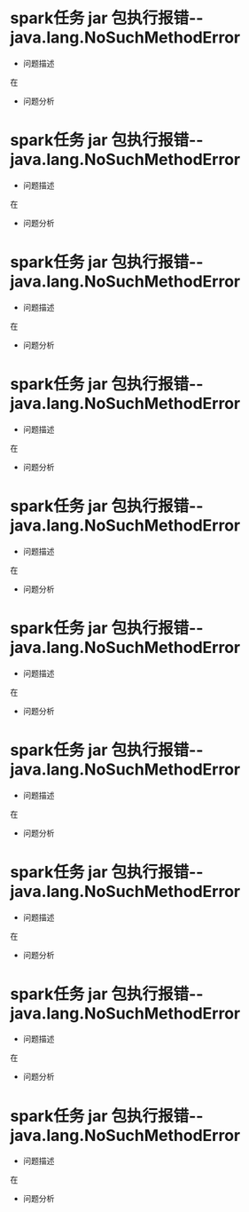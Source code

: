 
# spark任务 jar 包执行报错-- java.lang.NoSuchMethodError


- 问题描述

在

- 问题分析


# spark任务 jar 包执行报错-- java.lang.NoSuchMethodError


- 问题描述

在

- 问题分析



# spark任务 jar 包执行报错-- java.lang.NoSuchMethodError


- 问题描述

在

- 问题分析



# spark任务 jar 包执行报错-- java.lang.NoSuchMethodError


- 问题描述

在

- 问题分析



# spark任务 jar 包执行报错-- java.lang.NoSuchMethodError


- 问题描述

在

- 问题分析



# spark任务 jar 包执行报错-- java.lang.NoSuchMethodError


- 问题描述

在

- 问题分析



# spark任务 jar 包执行报错-- java.lang.NoSuchMethodError


- 问题描述

在

- 问题分析



# spark任务 jar 包执行报错-- java.lang.NoSuchMethodError


- 问题描述

在

- 问题分析




# spark任务 jar 包执行报错-- java.lang.NoSuchMethodError


- 问题描述

在

- 问题分析
# spark任务 jar 包执行报错-- java.lang.NoSuchMethodError

<div id="NoSuchMethodError"></div>

- 问题描述

在

- 问题分析

